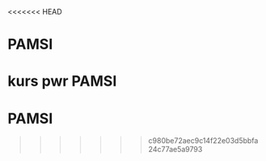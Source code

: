 <<<<<<< HEAD
# PAMSI
kurs pwr PAMSI
=======
# PAMSI
>>>>>>> c980be72aec9c14f22e03d5bbfa24c77ae5a9793
